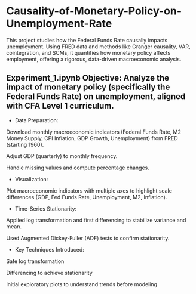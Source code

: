 # Causality-of-Monetary-Policy-on-Unemployment-Rate
This project studies how the Federal Funds Rate causally impacts unemployment. Using FRED data and methods like Granger causality, VAR, cointegration, and SCMs, it quantifies how monetary policy affects employment, offering a rigorous, data-driven macroeconomic analysis.

## Experiment_1.ipynb Objective: Analyze the impact of monetary policy (specifically the Federal Funds Rate) on unemployment, aligned with CFA Level 1 curriculum.

* Data Preparation:

Download monthly macroeconomic indicators (Federal Funds Rate, M2 Money Supply, CPI Inflation, GDP Growth, Unemployment) from FRED (starting 1960).

Adjust GDP (quarterly) to monthly frequency.

Handle missing values and compute percentage changes.

* Visualization:

Plot macroeconomic indicators with multiple axes to highlight scale differences (GDP, Fed Funds Rate, Unemployment, M2, Inflation).

* Time-Series Stationarity:

Applied log transformation and first differencing to stabilize variance and mean.

Used Augmented Dickey-Fuller (ADF) tests to confirm stationarity.

* Key Techniques Introduced:

Safe log transformation

Differencing to achieve stationarity

Initial exploratory plots to understand trends before modeling

